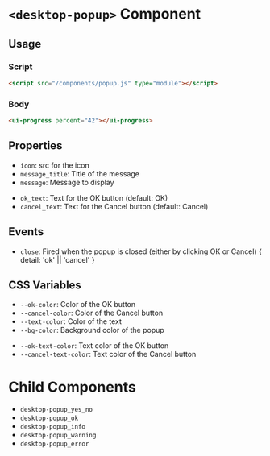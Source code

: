 # `<desktop-popup>` Component


## Usage

### Script
```html
<script src="/components/popup.js" type="module"></script>
```

### Body
```html
<ui-progress percent="42"></ui-progress>
```


## Properties
- `icon`: src for the icon
- `message_title`: Title of the message
- `message`: Message to display
* `ok_text`: Text for the OK button (default: OK)
* `cancel_text`: Text for the Cancel button (default: Cancel)


## Events
- `close`: Fired when the popup is closed (either by clicking OK or Cancel) { detail: 'ok' || 'cancel' }


## CSS Variables
- `--ok-color`: Color of the OK button
- `--cancel-color`: Color of the Cancel button
- `--text-color`: Color of the text
- `--bg-color`: Background color of the popup
* `--ok-text-color`: Text color of the OK button
* `--cancel-text-color`: Text color of the Cancel button



# Child Components
- `desktop-popup_yes_no`
- `desktop-popup_ok`
- `desktop-popup_info`
- `desktop-popup_warning`
- `desktop-popup_error`
